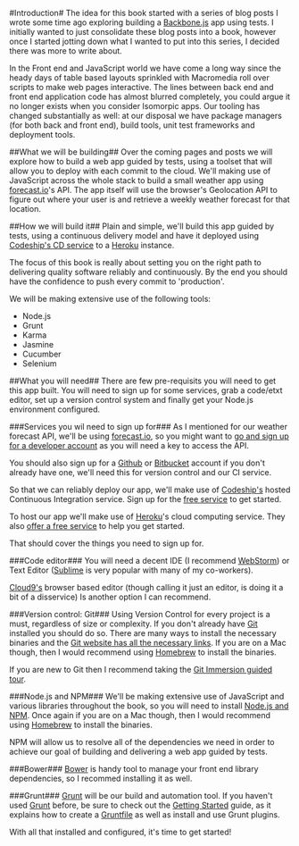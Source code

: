 #Introduction#
The idea for this book started with a series of blog posts I wrote some time ago exploring building a [Backbone.js](http://backbonejs.org/) app using tests. I initially wanted to just consolidate these blog posts into a book, however once I started jotting down what I wanted to put into this series, I decided there was more to write about. 

In the Front end and JavaScript world we have come a long way since the heady days of table based layouts sprinkled with Macromedia roll over scripts to make web pages interactive. The lines between back end and front end application code has almost blurred completely, you could argue it no longer exists when you consider Isomorpic apps. Our tooling has changed substantially as well: at our disposal we have package managers (for both back and front end), build tools, unit test frameworks and deployment tools.  

##What we will be building##
Over the coming pages and posts we will explore how to build a web app guided by tests, using a toolset that will allow you to deploy with each commit to the cloud. We'll making use of JavaScript across the whole stack to build a small weather app using [forecast.io](http://forecast.io)'s API. The app itself will use the browser's Geolocation API to figure out where your user is and retrieve a weekly weather forecast for that location.

##How we will build it##
Plain and simple, we'll build this app guided by tests, using a continuous delivery model and have it deployed using [Codeship's CD service](https://www.codeship.io/) to a [Heroku](https://www.heroku.com/) instance. 

The focus of this book is really about setting you on the right path to delivering quality software reliably and continuously. By the end you should have the confidence to push every commit to 'production'.

We will be making extensive use of the following tools:

* Node.js 
* Grunt
* Karma
* Jasmine
* Cucumber
* Selenium
   
##What you will need##
There are few pre-requisits you will need to get this app built. You will need to sign up for some services, grab a code/etxt editor, set up a version control system and finally get your Node.js environment configured. 

###Services you wil need to sign up for###
As I mentioned for our weather forecast API, we'll be using [forecast.io](https://developer.forecast.io/), so you might want to [go and sign up for a developer account](https://developer.forecast.io/register) as you will need a key to access the API.

You should also sign up for a [Github](https://github.com/) or [Bitbucket](https://bitbucket.org/) account if you don't already have one, we'll need this for version control and our CI service.

So that we can reliably deploy our app, we'll make use of [Codeship's](https://www.codeship.io/) hosted Continuous Integration service. Sign up for the [free service](https://www.codeship.io/pricing) to get started.

To host our app we'll make use of [Heroku](https://www.heroku.com/)'s cloud computing service. They also [offer a free service](https://www.heroku.com/pricing) to help you get started.

That should cover the things you need to sign up for.

###Code editor###
You will need a decent IDE (I recommend [WebStorm](http://www.jetbrains.com/webstorm/)) or Text Editor ([Sublime](http://www.sublimetext.com/) is very popular with many of my co-workers).

[Cloud9's](https://c9.io) browser based editor (though calling it just an editor, is doing it a bit of a disservice) Is another option I can recommend.

###Version control: Git###
Using Version Control for every project is a must, regardless of size or complexity. If you don't already have [Git](http://git-scm.com/) installed you should do so. There are many ways to install the necessary binaries and the [Git website has all the necessary links](http://git-scm.com/downloads). If you are on a Mac though, then I would recommend using [Homebrew](http://brew.sh/) to install the binaries.

If you are new to Git then I recommend taking the [Git Immersion guided tour](http://gitimmersion.com/).

###Node.js and NPM###
We'll be making extensive use of JavaScript and various libraries throughout the book, so you will need to install [Node.js and NPM](http://nodejs.org/). Once again if you are on a Mac though, then I would recommend using [Homebrew](http://brew.sh/) to install the binaries.

NPM will allow us to resolve all of the dependencies we need in order to achieve our goal of building and delivering a web app guided by tests. 

###Bower###
[Bower](http://bower.io/) is handy tool to manage your front end library dependencies, so I recommed installing it as well. 

###Grunt###
[Grunt](http://gruntjs.com/) will be our build and automation tool. If you haven't used [Grunt](http://gruntjs.com/)  before, be sure to check out the [Getting Started](http://gruntjs.com/getting-started) guide, as it explains how to create a [Gruntfile](http://gruntjs.com/sample-gruntfile) as well as install and use Grunt plugins. 

With all that installed and configured, it's time to get started!